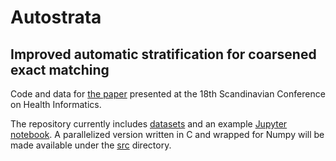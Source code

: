# Autostrata
## Improved automatic stratification for coarsened exact matching

Code and data for [the paper](https://ecp.ep.liu.se/index.php/shi/article/view/458) presented at the 18th Scandinavian Conference on Health Informatics.

The repository currently includes [datasets](datasets/) and an example
[Jupyter notebook](notebooks/autostrata.ipynb). A parallelized version written
in C and wrapped for Numpy will be made available under the [src](src/)
directory.

